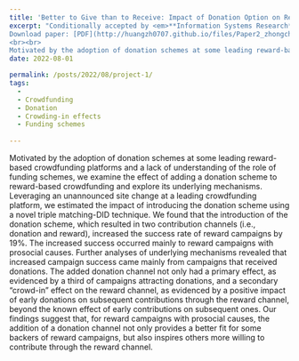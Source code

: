 ```yaml
---
title: 'Better to Give than to Receive: Impact of Donation Option on Reward-based Crowdfunding Campaigns'
excerpt: "Conditionally accepted by <em>**Information Systems Research**</em><br>
Download paper: [PDF](http://huangzh0707.github.io/files/Paper2_zhongchou.pdf)
<br><br> 
Motivated by the adoption of donation schemes at some leading reward-based crowdfunding platforms and a lack of understanding of the role of funding schemes, we examine the effect of adding a donation scheme to reward-based crowdfunding and explore its underlying mechanisms. Leveraging an unannounced site change at a leading crowdfunding platform, we estimated the impact of introducing the donation scheme using a novel triple matching-DID technique. We found that the introduction of the donation scheme, which resulted in two contribution channels (i.e., donation and reward), increased the success rate of reward campaigns by 19%. The increased success occurred mainly to reward campaigns with prosocial causes. Further analyses of underlying mechanisms revealed that increased campaign success came mainly from campaigns that received donations. The added donation channel not only had a primary effect, as evidenced by a third of campaigns attracting donations, and a secondary “crowd-in” effect on the reward channel, as evidenced by a positive impact of early donations on subsequent contributions through the reward channel, beyond the known effect of early contributions on subsequent ones. Our findings suggest that, for reward campaigns with prosocial causes, the addition of a donation channel not only provides a better fit for some backers of reward campaigns, but also inspires others more willing to contribute through the reward channel."
date: 2022-08-01

permalink: /posts/2022/08/project-1/
tags:
  - 
  - Crowdfunding
  - Donation
  - Crowding-in effects
  - Funding schemes 
  
---
```


Motivated by the adoption of donation schemes at some leading reward-based crowdfunding platforms and a lack of understanding of the role of funding schemes, we examine the effect of adding a donation scheme to reward-based crowdfunding and explore its underlying mechanisms. Leveraging an unannounced site change at a leading crowdfunding platform, we estimated the impact of introducing the donation scheme using a novel triple matching-DID technique. We found that the introduction of the donation scheme, which resulted in two contribution channels (i.e., donation and reward), increased the success rate of reward campaigns by 19%. The increased success occurred mainly to reward campaigns with prosocial causes. Further analyses of underlying mechanisms revealed that increased campaign success came mainly from campaigns that received donations. The added donation channel not only had a primary effect, as evidenced by a third of campaigns attracting donations, and a secondary “crowd-in” effect on the reward channel, as evidenced by a positive impact of early donations on subsequent contributions through the reward channel, beyond the known effect of early contributions on subsequent ones. Our findings suggest that, for reward campaigns with prosocial causes, the addition of a donation channel not only provides a better fit for some backers of reward campaigns, but also inspires others more willing to contribute through the reward channel.